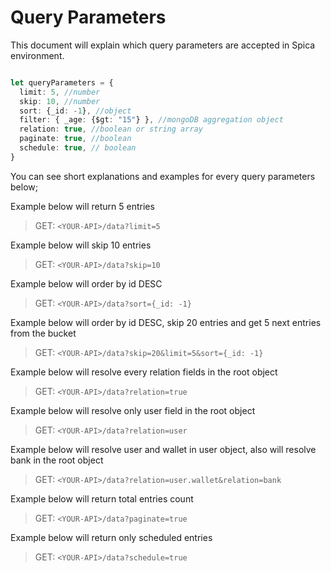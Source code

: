# Query Parameters

This document will explain which query parameters are accepted in Spica environment.

```typescript

let queryParameters = {
  limit: 5, //number
  skip: 10, //number
  sort: {_id: -1}, //object
  filter: { _age: {$gt: "15"} }, //mongoDB aggregation object
  relation: true, //boolean or string array
  paginate: true, //boolean
  schedule: true, // boolean
}

```

You can see short explanations and examples for every query parameters below;

Example below will return 5 entries
> GET: `<YOUR-API>/data?limit=5`

Example below  will skip 10 entries
> GET: `<YOUR-API>/data?skip=10` 

Example below  will order by id DESC
> GET: `<YOUR-API>/data?sort={_id: -1}`

Example below  will order by id DESC, skip 20 entries and get 5 next entries from the bucket
> GET: `<YOUR-API>/data?skip=20&limit=5&sort={_id: -1}`

Example below  will resolve every relation fields in the root object
> GET: `<YOUR-API>/data?relation=true`

Example below  will resolve only user field in the root object
> GET: `<YOUR-API>/data?relation=user`

Example below  will resolve user and wallet in user object, also will resolve bank in the root object
> GET: `<YOUR-API>/data?relation=user.wallet&relation=bank`

Example below  will return total entries count
> GET: `<YOUR-API>/data?paginate=true`

Example below  will return only scheduled entries
> GET: `<YOUR-API>/data?schedule=true`
